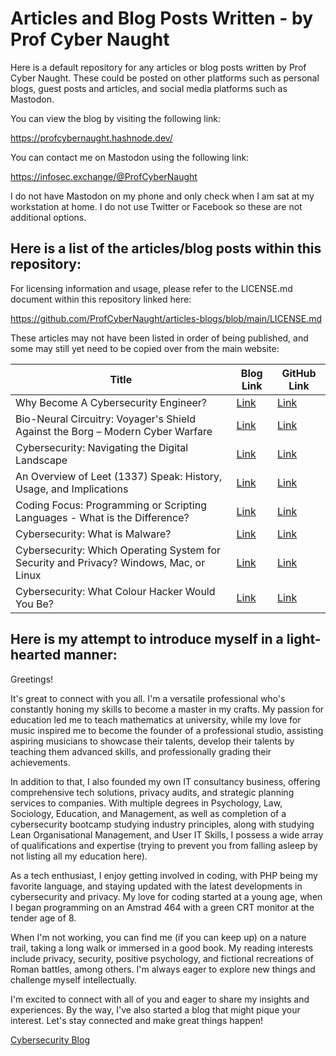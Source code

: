 # Articles and Blog Posts Written - by Prof Cyber Naught

Here is a default repository for any articles or blog posts written by Prof Cyber Naught. These could be posted on other platforms such as personal blogs, guest posts and articles, and social media platforms such as Mastodon.

You can view the blog by visiting the following link:

https://profcybernaught.hashnode.dev/

You can contact me on Mastodon using the following link:

https://infosec.exchange/@ProfCyberNaught

I do not have Mastodon on my phone and only check when I am sat at my workstation at home. I do not use Twitter or Facebook so these are not additional options.

## Here is a list of the articles/blog posts within this repository:

For licensing information and usage, please refer to the LICENSE.md document within this repository linked here:

https://github.com/ProfCyberNaught/articles-blogs/blob/main/LICENSE.md

These articles may not have been listed in order of being published, and some may still yet need to be copied over from the main website:

| Title | Blog Link | GitHub Link | 
| --- | --- | --- |
| Why Become A Cybersecurity Engineer? | [Link](https://profcybernaught.hashnode.dev/why-become-a-cybersecurity-engineer)| [Link](https://github.com/ProfCyberNaught/articles-blogs/blob/main/why-become-a-cybersecurity-engineer.md)|
| Bio-Neural Circuitry: Voyager's Shield Against the Borg – Modern Cyber Warfare | [Link](https://profcybernaught.hashnode.dev/bio-neural-circuitry-voyagers-shield-against-the-borg-modern-cyber-warfare)| [Link](https://github.com/ProfCyberNaught/articles-blogs/blob/main/why-become-a-cybersecurity-engineer.md)|
| Cybersecurity: Navigating the Digital Landscape | [Link](https://profcybernaught.hashnode.dev/cybersecurity-navigating-the-digital-landscape)| [Link](https://github.com/ProfCyberNaught/articles-blogs/blob/main/cybersecurity-navigating-the-digital-landscape.md)|
| An Overview of Leet (1337) Speak: History, Usage, and Implications | [Link](https://profcybernaught.hashnode.dev/an-overview-of-leet-1337-speak-history-usage-and-implications)| [Link](https://github.com/ProfCyberNaught/articles-blogs/blob/main/an-overview-of-leet-speak-history-usage-and-implications.md)|
| Coding Focus: Programming or Scripting Languages - What is the Difference? | [Link](https://profcybernaught.hashnode.dev/coding-focus-programming-or-scripting-languages-what-is-the-difference)| [Link](https://github.com/ProfCyberNaught/articles-blogs/blob/main/programming-or-scripting-languages-what-is-the-difference.md)|
| Cybersecurity: What is Malware? | [Link](https://profcybernaught.hashnode.dev/cybersecurity-what-is-malware)| [Link](https://github.com/ProfCyberNaught/articles-blogs/blob/main/cybersecurity-what-is-malware.md)|
| Cybersecurity: Which Operating System for Security and Privacy? Windows, Mac, or Linux | [Link](https://profcybernaught.hashnode.dev/cybersecurity-which-operating-system-for-security-and-privacy)| [Link](https://github.com/ProfCyberNaught/articles-blogs/blob/main/cybersecurity-which-operating-system-for-security-and-privacy.md)|
| Cybersecurity: What Colour Hacker Would You Be? | [Link](https://profcybernaught.hashnode.dev/cybersecurity-what-colour-hacker-would-you-be)| [Link](https://github.com/ProfCyberNaught/articles-blogs/blob/main/cybersecurity-what-colour-hacker-would-you-be.md)|

## Here is my attempt to introduce myself in a light-hearted manner:

Greetings!

It's great to connect with you all. I'm a versatile professional who's constantly honing my skills to become a master in my crafts. My passion for education led me to teach mathematics at university, while my love for music inspired me to become the founder of a professional studio, assisting aspiring musicians to showcase their talents, develop their talents by teaching them advanced skills, and professionally grading their achievements.

In addition to that, I also founded my own IT consultancy business, offering comprehensive tech solutions, privacy audits, and strategic planning services to companies. With multiple degrees in Psychology, Law, Sociology, Education, and Management, as well as completion of a cybersecurity bootcamp studying industry principles, along with studying Lean Organisational Management, and User IT Skills, I possess a wide array of qualifications and expertise (trying to prevent you from falling asleep by not listing all my education here).

As a tech enthusiast, I enjoy getting involved in coding, with PHP being my favorite language, and staying updated with the latest developments in cybersecurity and privacy. My love for coding started at a young age, when I began programming on an Amstrad 464 with a green CRT monitor at the tender age of 8.

When I'm not working, you can find me (if you can keep up) on a nature trail, taking a long walk or immersed in a good book. My reading interests include privacy, security, positive psychology, and fictional recreations of Roman battles, among others. I'm always eager to explore new things and challenge myself intellectually.

I'm excited to connect with all of you and eager to share my insights and experiences. By the way, I've also started a blog that might pique your interest. Let's stay connected and make great things happen!

[Cybersecurity Blog](https://profcybernaught.hashnode.dev/)